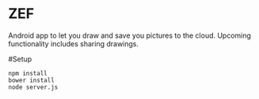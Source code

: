 # ZEF
Android app to let you draw and save you pictures to the cloud.
Upcoming functionality includes sharing drawings.

#Setup
```
npm install
bower install
node server.js
```
